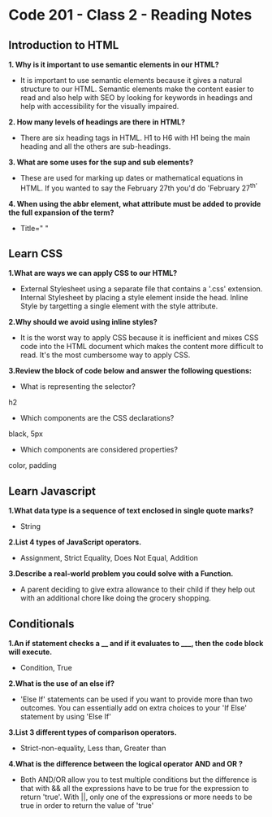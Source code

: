 
# Code 201 - Class 2 - Reading Notes

## Introduction to HTML

**1. Why is it important to use semantic elements in our HTML?**

- It is important to use semantic elements because it gives a natural structure to our HTML. Semantic elements make the content easier to read and also help with SEO by looking for keywords in headings and help with accessibility for the visually impaired. 

**2. How many levels of headings are there in HTML?**

- There are six heading tags in HTML. H1 to H6 with H1 being the main heading and all the others are sub-headings.

**3. What are some uses for the sup and sub elements?**

- These are used for marking up dates or mathematical equations in HTML. If you wanted to say the February 27th you'd do 'February 27<sup>th' 

**4. When using the abbr element, what attribute must be added to provide the full expansion of the term?**

- Title=" " 

## Learn CSS

**1.What are ways we can apply CSS to our HTML?**

- External Stylesheet using a separate file that contains a '.css' extension. Internal Stylesheet by placing a style element inside the head. Inline Style by targetting a single element with the style attribute.

**2.Why should we avoid using inline styles?**

- It is the worst way to apply CSS because it is inefficient and mixes CSS code into the HTML document which makes the content more difficult to read. It's the most cumbersome way to apply CSS.

**3.Review the block of code below and answer the following questions:**

- What is representing the selector?

h2

- Which components are the CSS declarations?

black, 5px

- Which components are considered properties?

color, padding

## Learn Javascript

**1.What data type is a sequence of text enclosed in single quote marks?**

- String

**2.List 4 types of JavaScript operators.**

- Assignment, Strict Equality, Does Not Equal, Addition

**3.Describe a real-world problem you could solve with a Function.**

- A parent deciding to give extra allowance to their child if they help out with an additional chore like doing the grocery shopping.

## Conditionals

**1.An if statement checks a __ and if it evaluates to ___, then the code block will execute.**

- Condition, True

**2.What is the use of an else if?**

- 'Else If' statements can be used if you want to provide more than two outcomes. You can essentially add on extra choices to your 'If Else' statement by using 'Else If'

**3.List 3 different types of comparison operators.**

- Strict-non-equality, Less than, Greater than

**4.What is the difference between the logical operator AND and OR ?**

- Both AND/OR allow you to test multiple conditions but the difference is that with && all the expressions have to be true for the expression to return 'true'. With ||, only one of the expressions or more needs to be true in order to return the value of 'true'
